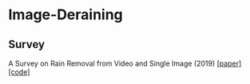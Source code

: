 # Image-Deraining

## Survey
A Survey on Rain Removal from Video and Single Image (2019) [[paper]](https://arxiv.org/abs/1909.08326) [[code]](https://github.com/hongwang01/Video-and-Single-Image-Deraining)
